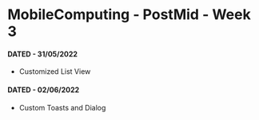 # MobileComputing - PostMid - Week 3

#### DATED - 31/05/2022
- Customized List View

#### DATED - 02/06/2022
- Custom Toasts and Dialog
